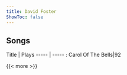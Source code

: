 ```yaml
---
title: David Foster
ShowToc: false
---
```


## Songs
Title | Plays 
----- | ----- : 
Carol Of The Bells|92

{{< more >}}